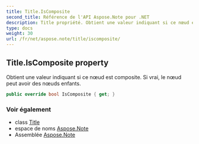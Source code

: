 ```yaml
---
title: Title.IsComposite
second_title: Référence de l'API Aspose.Note pour .NET
description: Title propriété. Obtient une valeur indiquant si ce nœud est composite. Si vrai le nœud peut avoir des nœuds enfants.
type: docs
weight: 30
url: /fr/net/aspose.note/title/iscomposite/
---
```

## Title.IsComposite property

Obtient une valeur indiquant si ce nœud est composite. Si vrai, le nœud peut avoir des nœuds enfants.

```csharp
public override bool IsComposite { get; }
```

### Voir également

* class [Title](../)
* espace de noms [Aspose.Note](../../title/)
* Assemblée [Aspose.Note](../../../)


